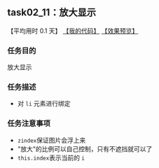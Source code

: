 ## task02_11：放大显示

【平均用时 0.1 天】
[【我的代码】](https://github.com/wangsiyuan233/MyDemo/blob/master/task02/11/task02_11.html)
[【效果预览】](https://wangsiyuan233.cn/MyDemo/task02/11/task02_11.html)

### 任务目的
放大显示

### 任务描述
- 对 `li` 元素进行绑定

### 任务注意事项
- `zindex`保证图片会浮上来
- "放大"的比例可以自己控制，只有不遮挡就可以了
- `this.index`表示当前的 `i`









